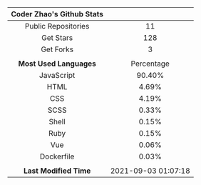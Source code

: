 | **Coder Zhao's Github Stats** | |
|:-:|:-:|
| Public Repositories | 11 |
| Get Stars | 128 |
| Get Forks | 3 |
| | |
| **Most Used Languages** | Percentage |
| JavaScript | 90.40% |
| HTML | 4.69% |
| CSS | 4.19% |
| SCSS | 0.33% |
| Shell | 0.15% |
| Ruby | 0.15% |
| Vue | 0.06% |
| Dockerfile | 0.03% |
| | |
| **Last Modified Time** | 2021-09-03 01:07:18 |